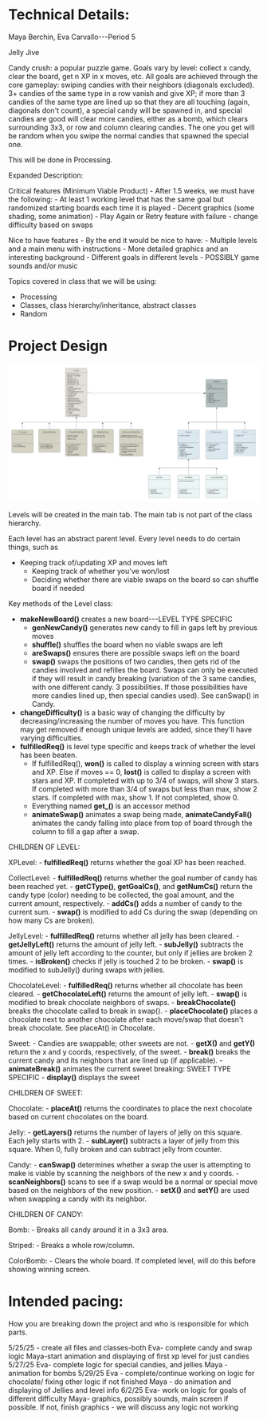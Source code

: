 
# Technical Details:


Maya Berchin, Eva Carvallo---Period 5

Jelly Jive

Candy crush: a popular puzzle game. Goals vary by level: collect x candy, clear the board, get n XP in x moves, etc.
All goals are achieved through the core gameplay: swiping candies with their neighbors (diagonals excluded).
3+ candies of the same type in a row vanish and give XP; if more than 3 candies of the same type are lined up so that
they are all touching (again, diagonals don't count), a special candy will be spawned in, and special candies are
good will clear more candies, either as a bomb, which clears surrounding 3x3, or row and column clearing candies. The one you get will be random when you swipe the normal candies that spawned the special one.

This will be done in Processing.


Expanded Description:

Critical features (Minimum Viable Product) - After 1.5 weeks, we must have the following:
	- At least 1 working level that has the same goal but randomized starting boards each time it is played
	- Decent graphics (some shading, some animation)
	- Play Again or Retry feature with failure
	- change difficulty based on swaps

Nice to have features - By the end it would be nice to have:
	- Multiple levels and a main menu with instructions 
	- More detailed graphics and an interesting background
	- Different goals in different levels
	- POSSIBLY game sounds and/or music

Topics covered in class that we will be using:
  - Processing
  - Classes, class hierarchy/inheritance, abstract classes
  - Random

# Project Design

![Alt text](uml.png?raw=true "Class hierarchy diagram" )

Levels will be created in the main tab.
The main tab is not part of the class hierarchy.

Each level has an abstract parent level. Every level needs to do certain things, such as
  - Keeping track of/updating XP and moves left
	- Keeping track of whether you've won/lost
	- Deciding whether there are viable swaps on the board so can shuffle board if needed

Key methods of the Level class:
  - **makeNewBoard()** creates a new board---LEVEL TYPE SPECIFIC
	- **genNewCandy()** generates new candy to fill in gaps left by previous moves
	- **shuffle()** shuffles the board when no viable swaps are left
	- **areSwaps()** ensures there are possible swaps left on the board
	- **swap()** swaps the positions of two candies, then gets rid of the candies involved and refilles the board.
	  Swaps can only be executed if they will result in candy breaking (variation of the 3 same candies, with one different candy. 3 possibilities. If those possibilities have more candies lined up, then special candies used). See canSwap() in Candy.
  - **changeDifficulty()** is a basic way of changing the difficulty by decreasing/increasing the number of moves you have.
	  This function may get removed if enough unique levels are added, since they'll have varying difficulties.
  - **fulfilledReq()** is level type specific and keeps track of whether the level has been beaten.
	- If fulfilledReq(), **won()** is called to display a winning screen with stars and XP. Else if moves == 0, **lost()** is
		called to display a screen with stars and XP. If completed with up to 3/4 of swaps, will show 3 stars. If completed with more than 3/4 of swaps but less than max, show 2 stars. If completed with max, show 1. If not completed, show 0.
	- Everything named **get_()** is an accessor method
	- **animateSwap()** animates a swap being made, **animateCandyFall()** animates the candy falling into place from top of board through the column to fill a gap 
		after a swap.

CHILDREN OF LEVEL: 

XPLevel:
	- **fulfilledReq()** returns whether the goal XP has been reached.

CollectLevel:
	- **fulfilledReq()** returns whether the goal number of candy has been reached yet.
	- **getCType()**, **getGoalCs()**, and **getNumCs()** return the candy type (color) needing to be collected, the goal amount,
		and the current amount, respectively.
	- **addCs()** adds a number of candy to the current sum.
	- **swap()** is modified to add Cs during the swap (depending on how many Cs are broken).

JellyLevel:
	- **fulfilledReq()** returns whether all jelly has been cleared.
	- **getJellyLeft()** returns the amount of jelly left.
	- **subJelly()** subtracts the amount of jelly left according to the counter, but only if jellies are broken 2 times. 
	- **isBroken()** checks if jelly is touched 2 to be broken.
	- **swap()** is modified to subJelly() during swaps with jellies.

ChocolateLevel:
	- **fulfilledReq()** returns whether all chocolate has been cleared.
	- **getChocolateLeft()** returns the amount of jelly left.
	- **swap()** is modified to break chocolate neighbors of swaps.
	- **breakChocolate()** breaks the chocolate called to break in swap().
	- **placeChocolate()** places a chocolate next to another chocolate after each move/swap that doesn't break chocolate. See placeAt() in Chocolate.



Sweet:
	- Candies are swappable; other sweets are not.
	- **getX()** and **getY()** return the x and y coords, respectively, of the sweet.
	- **break()** breaks the current candy and its neighbors that are lined up (if applicable).
	- **animateBreak()** animates the current sweet breaking: SWEET TYPE SPECIFIC
	- **display()** displays the sweet


CHILDREN OF SWEET:

Chocolate:
	- **placeAt()** returns the coordinates to place the next chocolate based on current chocolates on the board.


Jelly:
	- **getLayers()** returns the number of layers of jelly on this square. Each jelly starts with 2.
	- **subLayer()** subtracts a layer of jelly from this square. When 0, fully broken and can subtract jelly from counter.

	
Candy:
	- **canSwap()** determines whether a swap the user is attempting to make is viable by scanning the neighbors of the
		new x and y coords.
	- **scanNeighbors()** scans to see if a swap would be a normal or special move based on the neighbors of the new position.
	- **setX()** and **setY()** are used when swapping a candy with its neighbor.
	
CHILDREN OF CANDY:

Bomb:
	- Breaks all candy around it in a 3x3 area.

Striped:
	- Breaks a whole row/column.

ColorBomb:
	- Clears the whole board. If completed level, will do this before showing winning screen.
	


# Intended pacing:

How you are breaking down the project and who is responsible for which parts.

5/25/25 - create all files and classes-both 
Eva- complete candy and swap logic
Maya-start animation and displaying of first xp level for just candies
5/27/25
Eva- complete logic for special candies, and jellies
Maya - animation for bombs
5/29/25
Eva - complete/continue working on logic for chocolate/ fixing other logic if not finished
Maya - do animation and displaying of Jellies and level info
6/2/25
Eva- work on logic for goals of different difficulty
Maya- graphics, possibly sounds, main screen if possible. If not, finish graphics - we will discuss any logic not working